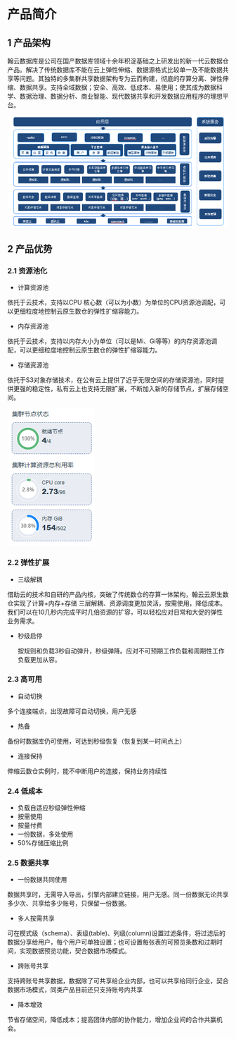 # 产品简介

## 1 产品架构

翰云数据库是公司在国产数据库领域十余年积淀基础之上研发出的新一代云数据仓产品。解决了传统数据库不能在云上弹性伸缩、数据源格式比较单一及不能数据共享等问题。其独特的多集群共享数据架构专为云而构建，彻底的存算分离、弹性伸缩、数据共享。支持全域数据；安全、高效、低成本、易使用；使其成为数据科学、数据治理、数据分析、商业智能、现代数据共享和开发数据应用程序的理想平台。

![1.1.1](翰云数据库产品简介/1.1.1.png)  

## 2 产品优势

### 2.1 资源池化

- 计算资源池

依托于云技术，支持以CPU 核心数（可以为小数）为单位的CPU资源池调配，可以更细粒度地控制云原生数仓的弹性扩缩容能力。

- 内存资源池

依托于云技术，支持以内存大小为单位（可以是Mi、Gi等等）的内存资源池调配，可以更细粒度地控制云原生数仓的弹性扩缩容能力。

- 存储资源池

依托于S3对象存储技术，在公有云上提供了近乎无限空间的存储资源池，同时提供更强的稳定性，私有云上也支持无限扩展，不断加入新的存储节点，扩展存储空间。

![2.1.1](翰云数据库产品简介/2.1.1.png) 

### 2.2 弹性扩展

- 三级解耦

借助云的技术和自研的产品内核，突破了传统数仓的存算一体架构，翰云云原生数仓实现了计算+内存+存储 三层解耦、资源调度更加灵活，按需使用，降低成本。我们可以在10几秒内完成平时几倍资源的扩容，可以轻松应对日常和大促的弹性业务需求。

- 秒级启停

  按规则和负载3秒自动弹升，秒级弹降。应对不可预期工作负载和周期性工作负载更加从容。

  

### 2.3 高可用

- 自动切换

多个连接端点，出现故障可自动切换，用户无感

- 热备

备份时数据库仍可使用，可达到秒级恢复（恢复到某一时间点上）

- 连接保持

伸缩云数仓实例时，能不中断用户的连接，保持业务持续性

### 2.4  低成本

- 负载自适应秒级弹性伸缩
- 按需使用
- 按量付费
- 一份数据，多处使用
- 50%存储压缩比例

### 2.5 数据共享

- 一份数据共同使用

数据共享时，无需导入导出，引擎内部建立链接，用户无感。同一份数据无论共享多少次、共享给多少账号，只保留一份数据。

- 多人按需共享

可在模式级（schema）、表级(table)、列级(column)设置过滤条件，将过滤后的数据分享给用户，每个用户可单独设置；也可设置每张表的可预览条数和过期时间，实现数据预览功能，契合数据市场模式。

-  跨账号共享

支持跨账号共享数据，数据除了可共享给企业内部，也可以共享给同行企业，契合数据市场模式，同类产品目前还只支持账号内共享

- 降本增效

节省存储空间，降低成本；提高团体内部的协作能力，增加企业间的合作共赢机会。



